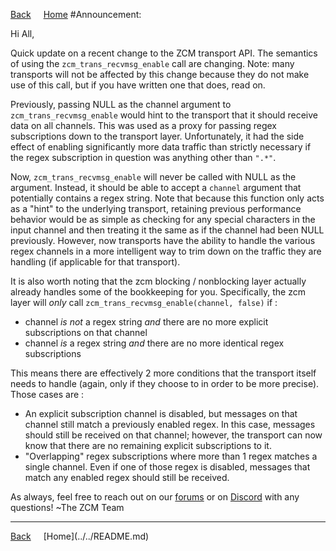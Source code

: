 <a style="margin-right: 1rem;" href="javascript:history.go(-1)">Back</a>
[Home](../../README.md)
#Announcement:

Hi All,

Quick update on a recent change to the ZCM transport API. The semantics of using the `zcm_trans_recvmsg_enable` call are changing. Note: many transports will not be affected by this change because they do not make use of this call, but if you have written one that does, read on.

Previously, passing NULL as the channel argument to `zcm_trans_recvmsg_enable` would hint to the transport that it should receive data on all channels. This was used as a proxy for passing regex subscriptions down to the transport layer. Unfortunately, it had the side effect of enabling significantly more data traffic than strictly necessary if the regex subscription in question was anything other than `".*"`.

Now, `zcm_trans_recvmsg_enable` will never be called with NULL as the argument. Instead, it should be able to accept a `channel` argument that potentially contains a regex string. Note that because this function only acts as a "hint" to the underlying transport, retaining previous performance behavior would be as simple as checking for any special characters in the input channel and then treating it the same as if the channel had been NULL previously. However, now transports have the ability to handle the various regex channels in a more intelligent way to trim down on the traffic they are handling (if applicable for that transport).

It is also worth noting that the zcm blocking / nonblocking layer actually already handles some of the bookkeeping for you. Specifically, the zcm layer will *only* call `zcm_trans_recvmsg_enable(channel, false)` if :

- channel *is not* a regex string *and* there are no more explicit subscriptions on that channel
- channel *is* a regex string *and* there are no more identical regex subscriptions

This means there are effectively 2 more conditions that the transport itself needs to handle (again, only if they choose to in order to be more precise). Those cases are :

- An explicit subscription channel is disabled, but messages on that channel still match a previously enabled regex. In this case, messages should still be received on that channel; however, the transport can now know that there are no remaining explicit subscriptions to it.
- "Overlapping" regex subscriptions where more than 1 regex matches a single channel. Even if one of those regex is disabled, messages that match any enabled regex should still be received.

As always, feel free to reach out on our [forums](https://groups.google.com/forum/#!forum/zcm-users) or on [Discord](https://discord.gg/T6jYM3eMjw) with any questions!
~The ZCM Team

<hr>
<a style="margin-right: 1rem;" href="javascript:history.go(-1)">Back</a>
[Home](../../README.md)
